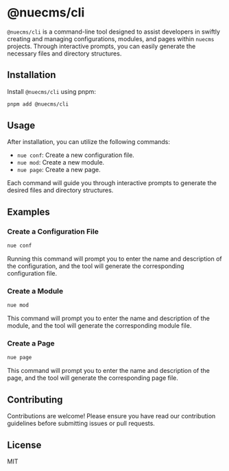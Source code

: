 # @nuecms/cli

`@nuecms/cli` is a command-line tool designed to assist developers in swiftly creating and managing configurations, modules, and pages within `nuecms` projects. Through interactive prompts, you can easily generate the necessary files and directory structures.

## Installation

Install `@nuecms/cli` using pnpm:

```bash
pnpm add @nuecms/cli
```

## Usage

After installation, you can utilize the following commands:

- `nue conf`: Create a new configuration file.
- `nue mod`: Create a new module.
- `nue page`: Create a new page.

Each command will guide you through interactive prompts to generate the desired files and directory structures.

## Examples

### Create a Configuration File

```bash
nue conf
```

Running this command will prompt you to enter the name and description of the configuration, and the tool will generate the corresponding configuration file.

### Create a Module

```bash
nue mod
```

This command will prompt you to enter the name and description of the module, and the tool will generate the corresponding module file.

### Create a Page

```bash
nue page
```

This command will prompt you to enter the name and description of the page, and the tool will generate the corresponding page file.

## Contributing

Contributions are welcome! Please ensure you have read our contribution guidelines before submitting issues or pull requests.

## License

MIT
